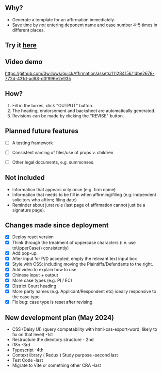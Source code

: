 ## Why?

- Generate a template for an affirmation immediately.
- Save time by *not* entering deponent name and case number 4-5 times in different places.

## Try it [here](https://3willows.github.io/quickAffirmation/)

## Video demo

https://github.com/3willows/quickAffirmation/assets/111284156/1dbe2678-772d-431d-ad68-d3f996e2e935

<!-- [This mobile video demo is commented out](https://github.com/3willows/quickAffirmation/assets/111284156/1257b8af-6792-4155-951e-142d35f13611
)-->

## How?


1. Fill in the boxes, click "OUTPUT" button.
2. The heading, endorsement and  backsheet are automatically generated.
3. Revisions can be made by clicking the "REVISE" button.


## Planned future features


- [ ] A testing framework
- [ ] Consistent naming of files/use of props v. children
- [ ] Other legal documents, e.g. summonses.


## Not included
- Information that appears only once (e.g. firm name)
- Information that needs to be fill in when affirming/filing (e.g. indpendent solicitors who affirm; filing date)
- Reminder about jurat rule (last page of affirmation cannot just be a signature page).
  
## Changes made since deployment

- [x] Deploy react version
- [x] Think through the treatment of uppercase characters (i.e. use toUpperCase() consistently)
- [x] Add pop-up.
- [x] After input for P/D accepted, empty the relevant text input box
- [x] Style with CSS: including moving the Plaintiffs/Defendants to the right.
- [x] Add video to explain how to use.
- [x] Chinese input + output
- [x] More case types (e.g. PI / EC)
- [x] District Court heading
- [x] More party names (e.g. Applicant/Respondent etc) ideally responsive to the case type
- [x] Fix bug: case type is reset after revising.

## New development plan (May 2024)

* CSS (Daisy UI) (query compatability with html-css-export-word; likely to fix on that level) -1st
* Restructure the directory structure - 2nd
* i18n -3rd
* Typescript -4th
* Context library ( Redux ) Study purpose -second last
* Test Code -last
* Migrate to Vite or something other CRA -last
